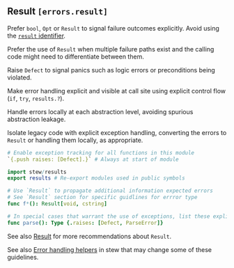 ## Result `[errors.result]`

Prefer `bool`, `Opt` or `Result` to signal failure outcomes explicitly. Avoid using the [`result` identifier](language.result.md).

Prefer the use of `Result` when multiple failure paths exist and the calling code might need to differentiate between them.

Raise `Defect` to signal panics such as logic errors or preconditions being violated.

Make error handling explicit and visible at call site using explicit control flow (`if`, `try`, `results.?`).

Handle errors locally at each abstraction level, avoiding spurious abstraction leakage.

Isolate legacy code with explicit exception handling, converting the errors to `Result` or handling them locally, as appropriate.

```nim
# Enable exception tracking for all functions in this module
`{.push raises: [Defect].}` # Always at start of module

import stew/results
export results # Re-export modules used in public symbols

# Use `Result` to propagate additional information expected errors
# See `Result` section for specific guidlines for errror type
func f*(): Result[void, cstring]

# In special cases that warrant the use of exceptions, list these explicitly using the `raises` pragma.
func parse(): Type {.raises: [Defect, ParseError]}
```

See also [Result](libraries.result.md) for more recommendations about `Result`.

See also [Error handling helpers](https://github.com/status-im/nim-stew/pull/26) in stew that may change some of these guidelines.
